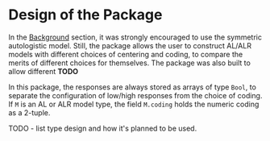 # Design of the Package

In the [Background](@ref) section, it was strongly encouraged to use the symmetric
autologistic model.  Still, the package allows the user to construct AL/ALR models with
different choices of centering and coding, to compare the merits of different choices for
themselves. The package was also built to allow different ****TODO****

In this package, the responses are always stored as arrays of type `Bool`, to separate the
configuration of low/high responses from the choice of coding. If `M` is an AL or ALR model
type, the field `M.coding` holds the numeric coding as a 2-tuple.

TODO - list type design and how it's planned to be used.